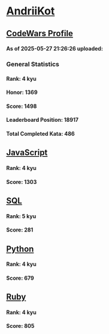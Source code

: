 # [AndriiKot](https://www.codewars.com/users/AndriiKot)

## [CodeWars Profile](https://www.codewars.com/users/AndriiKot)

#### As of 2025-05-27 21:26:26 uploaded:

### General Statistics

#### Rank: 4 kyu

#### Honor: 1369

#### Score: 1498

#### Leaderboard Position: 18917

#### Total Completed Kata: 486



## [JavaScript](https://github.com/AndriiKot/JavaScript__CodeWars)

#### Rank: 4 kyu

#### Score: 1303


## [SQL](https://github.com/AndriiKot/SQL__CodeWars)

#### Rank: 5 kyu

#### Score: 281


## [Python](https://github.com/AndriiKot/Python__CodeWars)

#### Rank: 4 kyu

#### Score: 679


## [Ruby](https://github.com/AndriiKot/Ruby__CodeWars)

#### Rank: 4 kyu

#### Score: 805

